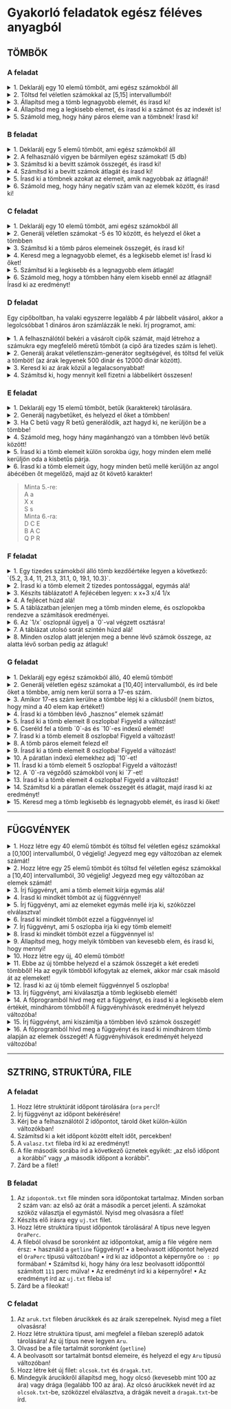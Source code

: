 # Gyakorló feladatok egész féléves anyagból

## TÖMBÖK

### A feladat

<details> <summary>1. Deklarálj egy 10 elemű tömböt, ami egész számokból áll </summary>

```c++
int a[10];
```

</details>

<details> <summary>2. Töltsd fel véletlen számokkal az [5,15] intervallumból! </summary>

```c++
srand(time(0));
for (int i = 0; i < 10; i++) {
    a[i] = 5 + rand() % 11;
    cout << a[i] << " ";
}
cout << endl;
```
</details>

<details> <summary>3. Állapítsd meg a tömb legnagyobb elemét, és írasd ki!</summary>

```c++
int legnagyobb = a[0];
for (int i = 1; i < 10; i++) {
    if (a[i] > legnagyobb) {
        legnagyobb = a[i];
    }
}
cout << "Legnagyobb elem: " << legnagyobb << endl;
```
</details>

<details> <summary>4. Állapítsd meg a legkisebb elemet, és írasd ki a számot és az indexét is! </summary>

```c++
int legkisebb = a[0];
int indkis = 0;
for (int i = 1; i < 10; i++) {
    if (a[i] < legkisebb) {
        legkisebb = a[i];
        indkis = i;
    }
}
cout << "Legkisebb elem: " << legkisebb << " indexe: " << indkis <<endl;
```
</details>

<details> <summary> 5. Számold meg, hogy hány páros eleme van a tömbnek! Írasd ki!
</summary>

```c++
int szamlalo = 0;
for(int i = 0; i < 10; i++) {
    if (a[i] % 2 == 0) {
        szamlalo++;
    }
}
cout << "Paros elemek száma: " << szamlalo << endl;
```
</details>








### B feladat

<details> <summary> 1. Deklarálj egy 5 elemű tömböt, ami egész számokból áll
 </summary>

```c++
int a[5];
```

</details>

<details> <summary> 2. A felhasználó vigyen be bármilyen egész számokat! (5 db)
 </summary>

```c++
cout << "Kérek 5 számot: ";
for (int i = 0; i < 5; i++) {
    cin >> a[i];
}
```

</details>

<details> <summary> 3. Számítsd ki a bevitt számok összegét, és írasd ki!
 </summary>

```c++
int osszeg = 0;
for(int i = 0; i < 5; i++) {
    osszeg += a[i];
}
cout << "A tömb elemeinek összege: " << osszeg << endl;
```

</details>

<details> <summary> 4. Számítsd ki a bevitt számok átlagát és írasd ki!
 </summary>

```c++
double atlag = (double)osszeg / 5;
cout << "A tömb elemeinek átlaga: " << atlag << endl;
```

</details>

<details> <summary> 5. Írasd ki a tömbnek azokat az elemeit, amik nagyobbak az átlagnál!
 </summary>

```c++
cout << "A tömb elemei, amelyek nagyobbak az átlagnál: ";
for(int i = 0; i < 5; i++) {
    if (a[i] > atlag) {
        cout << a[i] << " ";
    }
}
cout << endl;
```

</details>

<details> <summary> 6.	Számold meg, hogy hány negatív szám van az elemek között, és írasd ki!
 </summary>

```c++
cout << "A tömb negatív elemei: ";
for(int i = 0; i < 5; i++) {
    if (a[i] < 0) {
        cout << a[i] << " ";
    }
}
cout << endl;
```

</details>









### C feladat

<details> <summary> 1. Deklarálj egy 10 elemű tömböt, ami egész számokból áll
 </summary>

```c++
int a[10];
```

</details>


<details> <summary> 2. Generálj véletlen számokat -5 és 10 között, és helyezd el őket a tömbben
 </summary>

```c++
cout << "A tömb elemei: ";
srand(time(0));
for (int i = 0; i < 10; i++) {
    a[i] = rand() % 16 - 5;
    cout << a[i] << " ";
}
cout << endl;
```

</details>


<details> <summary> 3. Számítsd ki a tömb páros elemeinek összegét, és írasd ki!
 </summary>

```c++
int osszeg = 0;
for(int i = 0; i < 10; i++) {
    if(a[i] % 2 == 0){
        osszeg += a[i];
    }
}
cout << "A páros elemek összege: " << osszeg <<endl;
```

</details>


<details> <summary> 4. Keresd meg a legnagyobb elemet, és a legkisebb elemet is! Írasd ki őket!
 </summary>

```c++
int legnagyobb = a[0];
int legkisebb = a[0];
for(int i = 1; i < 10; i++) {
    if(a[i] > legnagyobb){
        legnagyobb = a[i];
    }
    if(a[i] < legkisebb){
        legkisebb = a[i];
    }
}
cout << "A legnagyobb elem: " << legnagyobb << endl;
cout << "A legkisebb elem: " << legkisebb << endl;
```

</details>

<details> <summary> 5. Számítsd ki a legkisebb és a legnagyobb elem átlagát!
 </summary>

```c++
double atlag = (legnagyobb + legkisebb) / 2.0;
cout << "A legnagyobb és legkisebb elem átlaga: " << atlag << endl;
```

</details>

<details> <summary> 6. Számold meg, hogy a tömbben hány elem kisebb ennél az átlagnál! Írasd ki az eredményt!
 </summary>

```c++
cout << "A tömb elemei, amelyek kisebbek az átlagnál: ";
for(int i = 0; i < 10; i++) {
    if (a[i] < atlag) {
        cout << a[i] << " ";
    }
}
```

</details>









### D feladat

Egy cipőboltban, ha valaki egyszerre legalább 4 pár lábbelit vásárol, akkor a legolcsóbbat 1 dináros áron számlázzák le neki. Írj programot, ami:

<details> <summary> 1. A felhasználótól bekéri a vásárolt cipők számát, majd létrehoz a számukra egy megfelelő méretű tömböt (a cipő ára tizedes szám is lehet).
 </summary>

```c++
int cipokSzama;
cout << "Add meg a vásárolt cipők számát: ";
cin >> cipokSzama;
double cipok[cipokSzama];
```

</details>

<details> <summary> 2. Generálj árakat véletlenszám-generátor segítségével, és töltsd fel velük a tömböt! (az árak legyenek 500 dinár és 12000 dinár között).
 </summary>

```c++
cout << "A cipők árai: ";
srand(time(0));
for(int i = 0; i < cipokSzama; i++) {
    cipok[i] = rand() % 11501 + 500;
    cout << cipok[i] << " ";
}
cout << endl;
```

</details>

<details> <summary> 3. Keresd ki az árak közül a legalacsonyabbat!
 </summary>

```c++
double legkisebb = cipok[0];
int kisInd = 0;
for(int i = 1; i < cipokSzama; i++) {
    if(cipok[i] < legkisebb){
        legkisebb = cipok[i];
        kisInd = i;
    }
}
cout << "A legolcsóbb cipő ára: " << legkisebb << endl;

```

</details>

<details> <summary> 4. Számítsd ki, hogy mennyit kell fizetni a lábbelikért összesen!
 </summary>

```c++
double osszeg = 0;
for(int i = 0; i < cipokSzama; i++) {
    // Ne felejtsuk el, 
    // hogy a learazas csak akkor ervenyes, 
    // ha 4 vagy tobb cipot vasarolunk!
    if(i == kisInd && cipokSzama >= 4){
        osszeg += 1;
    }
    else {
        osszeg += cipok[i];
    }
}
cout << "Összesen fizetendő: " << osszeg << endl;
```

</details>

### E feladat

<details> <summary> 1. Deklarálj egy 15  elemű  tömböt, betűk (karakterek) tárolására.
 </summary>

```c++
char a[15];
```

</details>

<details> <summary> 2. Generálj nagybetűket, és helyezd el őket a tömbben!
 </summary>

```c++
cout << "A tömb elemei: ";
srand(time(0));
// A ascii kodja 65
// Z ascii kodja 90
for(int i = 0; i < 15; i++) {
    a[i] = rand() % 26 + 65;
    //itt a feladat nem keri
    //hogy kiirjunk, hanem majd az 5. alfeladatban
    //ezert itt csak onellenorzesre iratok ki
    cout << a[i] << " ";
}
cout << endl;
```

</details>


<details> <summary> 3. Ha C betű vagy R betű generálódik, azt hagyd ki, ne kerüljön be a tömbbe!
 </summary>
Az előző alpont megoldását bővítve:

```c++
cout << "A tömb elemei: ";
srand(time(0));
// A ascii kodja 65
// Z ascii kodja 90
for(int i = 0; i < 15; i++) {
    a[i] = rand() % 26 + 65;
//uj resz: ----------v------------
    // ha visszacsokkentjuk az indexet,
    // akkor az elozo helyre probal irni.
    // (viszont aztan a for novel egyet,
    // igy visszakerulunk ugyanoda, ahol most vagyunk)
    // mivel tudjuk, hogy a jelenlegi helyen olyan van,
    // amit nem fogadhatunk el,
    // ezert vissza kell csokkenteni,
    // hogy ugyanoda megegyszer probaljon irni.
    if(a[i] == 'C' || a[i] == 'R') {
        i--;
    }
//uj resz: ----------^------------
    else {
        cout << a[i] << " ";
    }
}
cout << endl;
```

</details>

<details> <summary> 4. Számold meg, hogy hány magánhangzó van a tömbben lévő betűk között!
 </summary>

```c++
int maganDB = 0;
for(int i = 0; i < 15; i++) {
    if(a[i] == 'A' || a[i] == 'E' || a[i] == 'I' || a[i] == 'O' || a[i] == 'U') {
        maganDB++;
    }
}
cout << "Maganhangzok szama: " << maganDB << endl;
```

</details>

<details> <summary> 5. Írasd ki a tömb elemeit külön sorokba úgy, hogy minden elem mellé kerüljön oda a kisbetűs párja.
 </summary>

```c++
for(int i = 0; i < 15; i++) {
    cout << a[i] << " ";
    // A ascii kodja 65, a ascii kodja 97, azaz 97-65 = 32
    // B ascii kodja 66, b ascii kodja 98, azaz 98-66 = 32
    // C ascii kodja 67, c ascii kodja 99, azaz 99-67 = 32
    // ...
    // tehat a kisbetu es nagybetu kozott 32 a kulonbseg
    cout << (char)(a[i] + 32) << endl;
}
cout << endl;
```

</details>

<details> <summary> 6. Írasd ki a tömb elemeit úgy, hogy minden betű mellé kerüljön az angol ábécében őt megelőző, majd az őt követő karakter!
 </summary>

```c++
for(int i = 0; i < 15; i++) {
    //ne felejtsunk el kiterni a szelsoseges esetekre (A, Z)
    //itt ketertelmu a feladat, ilyenkor megkerdezhetitek a tanarnot
    //vagy megcsinaljatok ahogy ti gondolatok

    //en ugy gondoltam, hogy ha A-t vagy Z-t talalunk, 
    //akkor ugy vesszuk, mintha az ABD folytonosan ismetlodne, 
    //tehat az A elott Z van, a Z utan pedig A

    //masik megoldas lenne, hogy ha ilyen szelsosegest talalunk, 
    //akkor kihagyjuk a szomszedos betut, es csak 2 betut irunk ki, 
    //tehat A B, vagy Y Z

    if(a[i] == 'A') {
        cout << "Z A B" << endl;
    } else if (a[i] == 'Z') {
        cout << "Y Z A" << endl;
    } else {
        cout << (char)(a[i] - 1) << " " << a[i] << " " << (char)(a[i] + 1) << endl;
    }
}
```

</details>


>Minta 5.-re:  
A a  
X x  
S s  
Minta 6.-ra:  
D C E  
B A C  
Q P R  

### F feladat

<details> <summary> 1. Egy tizedes számokból álló tömb kezdőértéke legyen a következő: `{5.2, 3.4, 11, 21.3, 31.1, 0, 19.1, 10.3}`.
 </summary>

```c++
double a[8] = {5.2, 3.4, 11, 21.3, 31.1, 0, 19.1, 10.3};

```

</details>

<details> <summary> 2. Írasd ki a tömb elemeit 2 tizedes pontossággal, egymás alá!
 </summary>

```c++
cout << fixed << showpoint;
cout.precision(2);
for(int i = 0; i < 8; i++) {
    cout << a[i] << endl;
}
```

</details>

<details> <summary> 3. Készíts táblázatot! A fejlécében legyen:  x x+3 x/4 1/x
 </summary>

```c++
cout << "x\tx+3\tx/4\t1/x" << endl;
```

</details>

<details> <summary> 4. A fejlécet húzd alá!
 </summary>

```c++
cout << "-----------------------------" << endl;
```

</details>

<details> <summary> 5. A táblázatban jelenjen meg a tömb minden eleme, és oszlopokba rendezve a számítások eredményei.
 </summary>

```c++
for(int i = 0; i < 8; i++) {
    cout << a[i] << "\t" << a[i] + 3 << "\t" << a[i] / 4 << "\t" << 1 / a[i] << endl;
}
```

</details>

<details> <summary> 6. Az `1/x` oszlopnál ügyelj a `0`-val végzett osztásra!
 </summary>
Ami eddig a for-ban volt, most if-be is kerül, és szétágazunk: if-else. Az else ágban van az új rész.

```c++
for(int i = 0; i < 8; i++) {
    if(a[i] != 0) {
        cout << a[i] << "\t" << a[i] + 3 << "\t" << a[i] / 4 << "\t" << 1 / a[i] << endl;
    }
    else {
        cout << a[i] << "\t" << a[i] + 3 << "\t" << a[i] / 4 << "\t" << "Hiba!" << endl;
    }
}
```

</details>

<details> <summary> 7. A táblázat utolsó sorát szintén húzd alá!
 </summary>

```c++
cout << "-----------------------------" << endl;
```

</details>

<details> <summary> 8. Minden oszlop alatt jelenjen meg a benne lévő számok összege, az alatta lévő sorban pedig az átlaguk!
 </summary>

```c++
double osszeg = 0;
double plusz3Osszeg = 0;
double per4Osszeg = 0;
double egyPerOsszeg = 0;
int egyPerDB = 0;
for(int i = 0; i < 8; i++) {
    osszeg += a[i];
    plusz3Osszeg += a[i] + 3;
    per4Osszeg += a[i] / 4;
    if(a[i] != 0) {
        egyPerOsszeg += 1 / a[i];
        egyPerDB++;
    }
}

cout << osszeg << "\t" << plusz3Osszeg << "\t" << per4Osszeg << "\t" << egyPerOsszeg << endl;

double atlag = osszeg / 8;
double plusz3Atlag = plusz3Osszeg / 8;
double per4Atlag = per4Osszeg / 8;
double egyPerAtlag = egyPerOsszeg / egyPerDB;

cout << atlag << "\t" << plusz3Atlag << "\t" << per4Atlag << "\t" << egyPerAtlag << endl;

```

</details>

### G feladat

<details> <summary> 1. Deklarálj egy egész számokból álló, 40 elemű tömböt!
 </summary>

```c++

```

</details>

<details> <summary> 2. Generálj véletlen egész számokat a [10,40] intervallumból, és írd bele őket a tömbbe, amíg nem kerül sorra a 17-es szám.
 </summary>

```c++

```

</details>

<details> <summary> 3. Amikor 17-es szám kerülne a tömbbe lépj ki a ciklusból! (nem biztos, hogy mind a 40 elem kap értéket!)
 </summary>

```c++

```

</details>

<details> <summary> 4. Írasd ki a tömbben lévő „hasznos” elemek számát!
 </summary>

```c++

```

</details>

<details> <summary> 5. Írasd ki a tömb elemeit 8 oszlopba! Figyeld a változást!
 </summary>

```c++

```

</details>

<details> <summary> 6. Cseréld fel a tömb `0`-ás és `10`-es indexű elemét!
 </summary>

```c++

```

</details>

<details> <summary> 7. Írasd ki a tömb elemeit 8 oszlopba! Figyeld a változást!
 </summary>

```c++

```

</details>

<details> <summary> 8. A tömb páros elemeit felezd el!
 </summary>

```c++

```

</details>

<details> <summary> 9. Írasd ki a tömb elemeit 8 oszlopba! Figyeld a változást!
 </summary>

```c++

```

</details>

<details> <summary> 10. A páratlan indexű elemekhez adj `10`-et!
 </summary>

```c++

```

</details>

<details> <summary> 11. Írasd ki a tömb elemeit 5 oszlopba! Figyeld a változást!
 </summary>

```c++

```

</details>

<details> <summary> 12. A `0`-ra végződő számokból vonj ki `7`-et!
 </summary>

```c++

```

</details>

<details> <summary> 13. Írasd ki a tömb elemeit 4 oszlopba! Figyeld a változást!
 </summary>

```c++

```

</details>

<details> <summary> 14. Számítsd ki a páratlan elemek összegét és átlagát, majd írasd ki az eredményt!
 </summary>

```c++

```

</details>

<details> <summary> 15. Keresd meg a tömb legkisebb és legnagyobb elemét, és írasd ki őket!
 </summary>

```c++

```

</details>


---

## FÜGGVÉNYEK

<details> <summary> 1. Hozz létre egy 40 elemű tömböt és töltsd fel véletlen egész számokkal a [0,100] intervallumból, 0 végjelig!  Jegyezd meg egy változóban az elemek számát!
 </summary>

```c++

```

</details>

<details> <summary> 2. Hozz létre egy 25 elemű tömböt és töltsd fel véletlen egész számokkal a [10,40] intervallumból, 30 végjelig! Jegyezd meg egy változóban az elemek számát!  
 </summary>

```c++

```

</details>

<details> <summary> 3. Írj függvényt, ami a tömb elemeit kiírja egymás alá!

 </summary>
 

```c++

```

</details>

<details> <summary> 4. Írasd ki mindkét tömböt az új függvénnyel!
 </summary>

```c++

```

</details>

<details> <summary> 5. Írj függvényt, ami az elemeket egymás mellé írja ki, szóközzel elválasztva!
 </summary>

```c++

```

</details>

<details> <summary> 6. Írasd ki mindkét tömböt ezzel a függvénnyel is!
 </summary>

```c++

```

</details>

<details> <summary> 7. Írj függvényt, ami 5 oszlopba írja ki egy tömb elemeit!
 </summary>

```c++

```

</details>

<details> <summary> 8. Írasd ki mindkét tömböt ezzel a függvénnyel is!
 </summary>

```c++

```

</details>

<details> <summary> 9. Állapítsd meg, hogy melyik tömbben van kevesebb elem, és írasd ki, hogy mennyi!
 </summary>

```c++

```

</details>

<details> <summary> 10. Hozz létre egy új, 40 elemű tömböt!
 </summary>

```c++

```

</details>

<details> <summary> 11. Ebbe az új tömbbe helyezd el a számok összegét a két eredeti tömbből! Ha az egyik tömbből kifogytak az elemek, akkor már csak másold át az elemeket!
 </summary>

```c++

```

</details>

<details> <summary> 12. Írasd ki az új tömb elemeit függvénnyel 5 oszlopba!
 </summary>

```c++

```

</details>

<details> <summary> 13. Írj függvényt, ami kiválasztja a tömb legkisebb elemét!
 </summary>

```c++

```

</details>

<details> <summary> 14. A főprogramból hívd meg ezt a függvényt, és írasd ki a legkisebb elem értékét, mindhárom tömbből! A függvényhívások eredményét helyezd változóba!
 </summary>

```c++

```

</details>

<details> <summary> 15. Írj függvényt, ami kiszámítja a tömbben lévő számok összegét!
 </summary>

```c++

```

</details>

<details> <summary> 16. A főprogramból hívd meg a függvényt és írasd ki mindhárom tömb alapján az elemek összegét! A függvényhívások eredményét helyezd változóba!
 </summary>

```c++

```

</details>

---

## SZTRING, STRUKTÚRA, FILE

### A feladat

1. Hozz létre struktúrát időpont tárolására (`ora` `perc`)!
2. Írj függvényt az időpont bekérésére!
3. Kérj be a felhasználótól 2 időpontot, tárold őket külön-külön változókban!
4. Számítsd ki a két időpont között eltelt időt, percekben!
5. A `valasz.txt` fileba írd ki az eredményt!
6. A file második sorába írd a következő üznetek egyikét: „az első időpont a korábbi” vagy „a második időpont a korábbi”.
7. Zárd be a filet!

### B feladat

1. Az `idopontok.txt` file minden sora időpontokat tartalmaz. Minden sorban 2 szám van: az első az órát a második a percet jelenti. A számokat szóköz választja el egymástól. Nyisd meg olvasásra a filet!
2. Készíts elő írásra egy `uj.txt` filet.
3. Hozz létre struktúra típust időpontok tárolására! A típus neve legyen `OraPerc`.
4. A fileból olvasd be soronként az időpontokat, amíg a file végére nem érsz:
• használd  a `getline` függvényt!
• a beolvasott időpontot helyezd el `OraPerc` típusú változóban!
• írd ki az időpontot a képernyőre `oo : pp` formában!
• Számítsd ki, hogy hány óra lesz beolvasott időponttól számított `111` perc múlva!
• Az eredményt írd ki a képernyőre!
• Az eredményt írd az `uj.txt` fileba is!
5. Zárd be a fileokat!

### C feladat

1. Az `aruk.txt` fileben árucikkek és az áraik szerepelnek. Nyisd meg a filet olvasásra!
2. Hozz létre struktúra típust, ami megfelel a fileban szereplő adatok tárolására! Az új típus neve legyen `Aru`.
3. Olvasd be a file tartalmát soronként (`getline`)
4. A beolvasott sor tartalmát bontsd elemeire, és helyezd el egy `Aru` típusú változóban!
5. Hozz létre két új filet: `olcsok.txt` és `dragak.txt`.
6. Mindegyik árucikkről állapítsd meg, hogy olcsó (kevesebb mint 100 az ára) vagy drága (legalább 100 az ára). Az olcsó árucikkek nevét írd az `olcsok.txt`-be, szóközzel elválasztva, a drágák neveit a `dragak.txt`-be írd.
